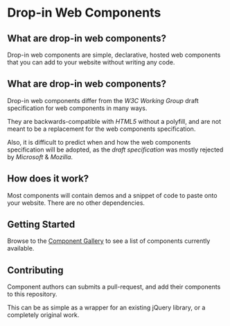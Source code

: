 # Drop-in Web Components

## What are drop-in web components?

Drop-in web components are simple, declarative, hosted web components that you can add to your website without writing any code.

## What are drop-in web components?

Drop-in web components differ from the *W3C Working Group* draft specification for web components in many ways.

They are backwards-compatible with *HTML5* without a polyfill, and are not meant to be a replacement for the web components specification.

Also, it is difficult to predict when and how the web components specification will be adopted, as the *draft specification* was mostly rejected by *Microsoft* & *Mozilla*.

## How does it work?

Most components will contain demos and a snippet of code to paste onto your website. There are no other dependencies.

## Getting Started

Browse to the <a href="components#drop-in-component-gallery">Component Gallery</a> to see a list of components currently available.

## Contributing

Component authors can submits a pull-request, and add their components to this repository.

This can be as simple as a wrapper for an existing jQuery library, or a completely original work.

